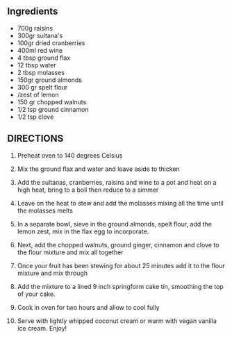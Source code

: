## Ingredients

* 700g raisins
* 300gr sultana's
* 100gr dried cranberries
* 400ml red wine
* 4 tbsp ground flax
* 12 tbsp water
* 2 tbsp molasses
* 150gr ground almonds
* 300 gr spelt flour
* /zest of lemon
* 150 gr chopped walnuts
* 1/2 tsp ground cinnamon
* 1/2 tsp clove

## DIRECTIONS

1. Preheat oven to 140 degrees Celsius

2. Mix the ground flax and water and leave aside to thicken

3. Add the sultanas, cranberries, raisins and wine to a pot and heat on a high heat, bring to a boil then reduce to a simmer

4. Leave on the heat to stew and add the molasses mixing all the time until the molasses melts

5. In a separate bowl, sieve in the ground almonds, spelt flour, add the lemon zest, mix in the flax egg to incorporate.

6. Next, add the chopped walnuts, ground ginger, cinnamon and clove to the flour mixture and mix all together

7. Once your fruit has been stewing for about 25 minutes add it to the flour mixture and mix through

8. Add the mixture to a lined 9 inch springform cake tin, smoothing the top of your cake.

9. Cook in oven for two hours and allow to cool fully

10. Serve with lightly whipped coconut cream or warm with vegan vanilla ice cream. Enjoy!